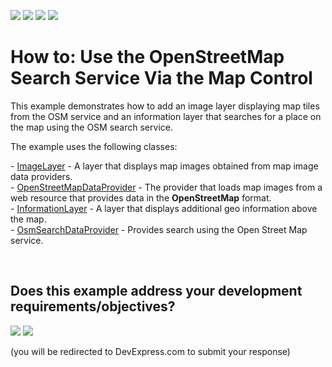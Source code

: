 <!-- default badges list -->
![](https://img.shields.io/endpoint?url=https://codecentral.devexpress.com/api/v1/VersionRange/134061586/16.1.4%2B)
[![](https://img.shields.io/badge/Open_in_DevExpress_Support_Center-FF7200?style=flat-square&logo=DevExpress&logoColor=white)](https://supportcenter.devexpress.com/ticket/details/T629598)
[![](https://img.shields.io/badge/📖_How_to_use_DevExpress_Examples-e9f6fc?style=flat-square)](https://docs.devexpress.com/GeneralInformation/403183)
[![](https://img.shields.io/badge/💬_Leave_Feedback-feecdd?style=flat-square)](#does-this-example-address-your-development-requirementsobjectives)
<!-- default badges end -->
# How to: Use the OpenStreetMap Search Service Via the Map Control


<p>This example demonstrates how to add an image layer displaying map tiles from the OSM service and an information layer that searches for a place on the map using the OSM search service.</p>
<p>The example uses the following classes:</p>
<p>- <a href="https://documentation.devexpress.com/WindowsForms/DevExpress.XtraMap.ImageLayer.class">ImageLayer</a> - A layer that displays map images obtained from map image data providers.<br>- <a href="https://documentation.devexpress.com/WindowsForms/DevExpress.XtraMap.OpenStreetMapDataProvider.class">OpenStreetMapDataProvider</a> - The provider that loads map images from a web resource that provides data in the <strong>OpenStreetMap</strong> format.<br>- <a href="https://documentation.devexpress.com/WindowsForms/DevExpress.XtraMap.InformationLayer.class">InformationLayer</a> - A layer that displays additional geo information above the map.<br>- <a href="https://documentation.devexpress.com/WindowsForms/DevExpress.XtraMap.OsmSearchDataProvider.class">OsmSearchDataProvider</a> - Provides search using the Open Street Map service.</p>

<br/>


<!-- feedback -->
## Does this example address your development requirements/objectives?

[<img src="https://www.devexpress.com/support/examples/i/yes-button.svg"/>](https://www.devexpress.com/support/examples/survey.xml?utm_source=github&utm_campaign=winforms-map-use-openstreetmap-search-service&~~~was_helpful=yes) [<img src="https://www.devexpress.com/support/examples/i/no-button.svg"/>](https://www.devexpress.com/support/examples/survey.xml?utm_source=github&utm_campaign=winforms-map-use-openstreetmap-search-service&~~~was_helpful=no)

(you will be redirected to DevExpress.com to submit your response)
<!-- feedback end -->
